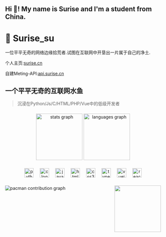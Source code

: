 <h2 align="left">Hi 👋! My name is Surise and I'm a student from China.</h2>

###

# 🌅 Surise_su

一位平平无奇的网络边缘拾荒者.试图在互联网中开垦出一片属于自己的净土.

个人主页:[surise.cn](https://surise.cn "点击跳转到 Surise の 个人主页")

自建Meting-API:[api.surise.cn](https://api.surise.cn "点击跳转到 Surise の Meting")

## 一个平平无奇的互联网水鱼
> 沉浸在Python/Js/C/HTML/PHP/Vue中的低级开发者

###

<div align="center">
  <img src="https://github-readme-stats.vercel.app/api?username=Surise&hide_title=false&hide_rank=false&show_icons=true&include_all_commits=true&count_private=true&disable_animations=false&theme=dracula&locale=en&hide_border=false" height="150" alt="stats graph"  />
  <img src="https://github-readme-stats.vercel.app/api/top-langs?username=Surise&locale=en&hide_title=false&layout=compact&card_width=320&langs_count=5&theme=dracula&hide_border=false" height="150" alt="languages graph"  />
</div>

###

<div align="center">
  <img src="https://cdn.jsdelivr.net/gh/devicons/devicon/icons/python/python-original.svg" height="30" alt="python logo"  />
  <img width="12" />
  <img src="https://cdn.jsdelivr.net/gh/devicons/devicon/icons/c/c-original.svg" height="30" alt="c logo"  />
  <img width="12" />
  <img src="https://cdn.jsdelivr.net/gh/devicons/devicon/icons/javascript/javascript-original.svg" height="30" alt="javascript logo"  />
  <img width="12" />
  <img src="https://cdn.jsdelivr.net/gh/devicons/devicon/icons/html5/html5-original.svg" height="30" alt="html5 logo"  />
  <img width="12" />
  <img src="https://cdn.jsdelivr.net/gh/devicons/devicon/icons/css3/css3-original.svg" height="30" alt="css3 logo"  />
  <img width="12" />
  <img src="https://cdn.jsdelivr.net/gh/devicons/devicon/icons/typescript/typescript-original.svg" height="30" alt="typescript logo"  />
  <img width="12" />
  <img src="https://cdn.jsdelivr.net/gh/devicons/devicon/icons/vuejs/vuejs-original.svg" height="30" alt="vuejs logo"  />
  <img width="12" />
  <img src="https://cdn.jsdelivr.net/gh/devicons/devicon/icons/react/react-original.svg" height="30" alt="react logo"  />
</div>

###

<img align="right" height="150" src="https://pan.surise.cn/d/surise/1.gif"  />

###

<picture>
  <source media="(prefers-color-scheme: dark)" srcset="https://raw.githubusercontent.com/Surise/Surise/output/pacman-contribution-graph-dark.svg">
  <source media="(prefers-color-scheme: light)" srcset="https://raw.githubusercontent.com/Surise/Surise/output/pacman-contribution-graph.svg">
  <img alt="pacman contribution graph" src="https://raw.githubusercontent.com/Surise/Surise/output/pacman-contribution-graph.svg">
</picture>


###
